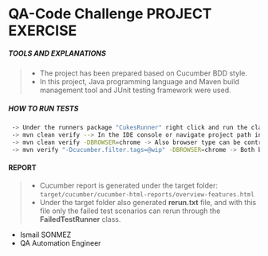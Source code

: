 #  QA-Code Challenge PROJECT EXERCISE

##### TOOLS AND EXPLANATIONS
>- The project has been prepared based on Cucumber BDD style.
>- In this project, Java programming language and Maven build management tool and JUnit testing framework were used.


##### HOW TO RUN TESTS
```sh
 -> Under the runners package "CukesRunner" right click and run the class. "src > test > java > com > runners > CukesRunner"
 -> mvn clean verify --> In the IDE console or navigate project path in command line and run.
 -> mvn clean verify -DBROWSER=chrome -> Also browser type can be controlled easily from command line with this command.
 -> mvn verify "-Dcucumber.filter.tags=@wip" -DBROWSER=chrome -> Both browserType and tags which you want to run can control easily from the command line with this command.
```

#### REPORT
>- Cucumber report is generated under the target folder: `target/cucumber/cucumber-html-reports/overview-features.html`
>- Under the target folder also generated **rerun.txt** file, and with this file only the failed test scenarios can rerun through the **FailedTestRunner** class.

- Ismail SONMEZ 
- QA Automation Engineer     


